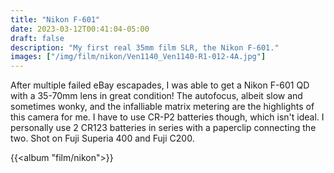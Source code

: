 ```yaml
---
title: "Nikon F-601"
date: 2023-03-12T00:41:04-05:00
draft: false
description: "My first real 35mm film SLR, the Nikon F-601."
images: ["/img/film/nikon/Ven1140_Ven1140-R1-012-4A.jpg"]
---
```


After multiple failed eBay escapades, I was able to get a Nikon F-601 QD with a 35-70mm lens in great condition! The autofocus, albeit slow and sometimes wonky, and the infalliable matrix metering are the highlights of this camera for me. I have to use CR-P2 batteries though, which isn't ideal. I personally use 2 CR123 batteries in series with a paperclip connecting the two. Shot on Fuji Superia 400 and Fuji C200.

{{<album "film/nikon">}}
